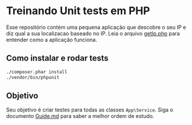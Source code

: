 # Treinando Unit tests em PHP

Esse repositório contém uma pequena aplicação que descobre o seu IP
e diz qual a sua localizacao baseado no IP. Leia o arquivo [getIp.php](./getIp.php) para
entender como a aplicação funciona.

## Como instalar e rodar tests

```bash
./composer.phar install
./vendor/bin/phpunit
```

## Objetivo

Seu objetivo é criar testes para todas as classes `App\Service`. Siga o documento [Guide.md](Guide.md) para saber a melhor ordem de estudo.
